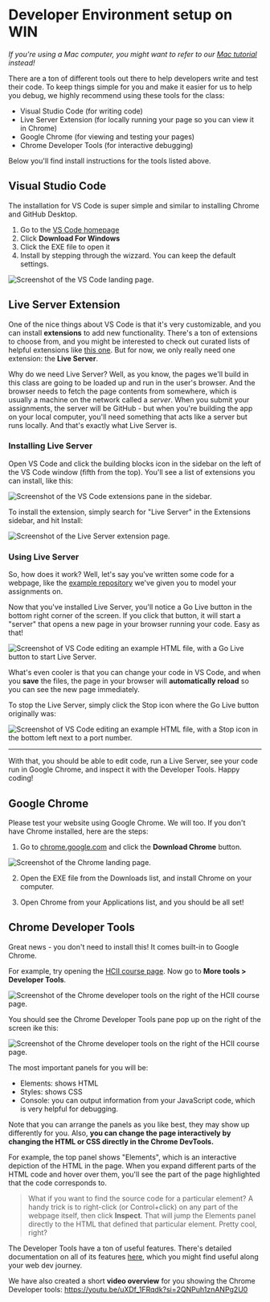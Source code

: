 # Developer Environment setup on WIN

_If you're using a Mac computer, you might want to refer to our [Mac tutorial](./DeveloperEnvironment--Mac.md) instead!_

There are a ton of different tools out there to help developers write and test their code. To keep things simple for you and make it easier for us to help you debug, we highly recommend using these tools for the class:

- Visual Studio Code (for writing code)
- Live Server Extension (for locally running your page so you can view it in Chrome)
- Google Chrome (for viewing and testing your pages)
- Chrome Developer Tools (for interactive debugging)


Below you'll find install instructions for the tools listed above.


## Visual Studio Code

The installation for VS Code is super simple and similar to installing Chrome and GitHub Desktop. 
1. Go to the [VS Code homepage](https://code.visualstudio.com/) 
2. Click **Download For Windows**
3. Click the EXE file to open it 
4. Install by stepping through the wizzard. You can keep the default settings.

![Screenshot of the VS Code landing page.](./assets/win/vscode-homepage.PNG)

## Live Server Extension

One of the nice things about VS Code is that it's very customizable, and you can install **extensions** to add new functionality. There's a ton of extensions to choose from, and you might be interested to check out curated lists of helpful extensions like [this one](https://www.sitepoint.com/vs-code-extensions-javascript-developers/). But for now, we only really need one extension: the **Live Server**.

Why do we need Live Server? Well, as you know, the pages we'll build in this class are going to be loaded up and run in the user's browser. And the browser needs to fetch the page contents from somewhere, which is usually a machine on the network called a _server_. When you submit your assignments, the server will be GitHub - but when you're building the app on your local computer, you'll need something that acts like a server but runs locally. And that's exactly what Live Server is.

### Installing Live Server
Open VS Code and click the building blocks icon in the sidebar on the left of the VS Code window (fifth from the top). You'll see a list of extensions you can install, like this:

![Screenshot of the VS Code extensions pane in the sidebar.](./assets/win/vscode-extensions.PNG)

To install the extension, simply search for "Live Server" in the Extensions sidebar, and hit Install:

![Screenshot of the Live Server extension page.](./assets/win/vscode-live-server.PNG)


### Using Live Server

So, how does it work? Well, let's say you've written some code for a webpage, like the [example repository](https://github.com/CMU-PUI-2024/teach-pui-example) we've given you to model your assignments on.

Now that you've installed Live Server, you'll notice a Go Live button in the bottom right corner of the screen. If you click that button, it will start a "server" that opens a new page in your browser running your code. Easy as that!

![Screenshot of VS Code editing an example HTML file, with a Go Live button to start Live Server.](./assets/win/live-server-start.PNG)

What's even cooler is that you can change your code in VS Code, and when you **save** the files, the page in your browser will **automatically reload** so you can see the new page immediately.

To stop the Live Server, simply click the Stop icon where the Go Live button originally was:

![Screenshot of VS Code editing an example HTML file, with a Stop icon in the bottom left next to a port number.](./assets/win/live-server-stop.PNG)

---

With that, you should be able to edit code, run a Live Server, see your code run in Google Chrome, and inspect it with the Developer Tools. Happy coding!


## Google Chrome

Please test your website using Google Chrome. We will too. If you don't have Chrome installed, here are the steps: 

1. Go to [chrome.google.com](https://www.google.com/chrome/downloads/) and click the **Download Chrome** button.

![Screenshot of the Chrome landing page.](./assets/win/chrome-homepage.PNG)

2. Open the EXE file from the Downloads list, and install Chrome on your computer.

3. Open Chrome from your Applications list, and you should be all set!


## Chrome Developer Tools

Great news - you don't need to install this! It comes built-in to Google Chrome.

For example, try opening the [HCII course page](https://www.hcii.cmu.edu/academics/courses). Now go to **More tools > Developer Tools**. 

![Screenshot of the Chrome developer tools on the right of the HCII course page.](./assets/win/chrome-open-devtools.png)

You should see the Chrome Developer Tools pane pop up on the right of the screen ike this:

![Screenshot of the Chrome developer tools on the right of the HCII course page.](./assets/win/chrome-devtools.png)

The most important panels for you will be:
- Elements: shows HTML
- Styles: shows CSS
- Console: you can output information from your JavaScript code, which is very helpful for debugging.

Note that you can arrange the panels as you like best, they may show up differently for you. Also, **you can change the page interactively by changing the HTML or CSS directly in the Chrome DevTools.**

For example, the top panel shows "Elements", which is an interactive depiction of the HTML in the page. When you expand different parts of the HTML code and hover over them, you'll see the part of the page highlighted that the code corresponds to.

> What if you want to find the source code for a particular element? A handy trick is to right-click (or Control+click) on any part of the webpage itself, then click **Inspect**. That will jump the Elements panel directly to the HTML that defined that particular element. Pretty cool, right?


The Developer Tools have a ton of useful features. There's detailed documentation on all of its features [here](https://developer.chrome.com/docs/devtools/), which you might find useful along your web dev journey.

We have also created a short **video overview** for you showing the Chrome Developer tools: https://youtu.be/uXDf_1FRqdk?si=2QNPuh1znANPg2U0
